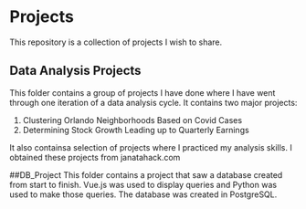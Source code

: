 # Projects
This repository is a collection of projects I wish to share.

## Data Analysis Projects
This folder contains a group of projects I have done where I have went through one iteration of a data analysis cycle.  It contains two major projects: 
1. Clustering Orlando Neighborhoods Based on Covid Cases
2. Determining Stock Growth Leading up to Quarterly Earnings

It also containsa selection of projects where I practiced my analysis skills.  I obtained these projects from janatahack.com

##DB_Project
This folder contains a project that saw a database created from start to finish.  Vue.js was used to display queries and Python was used to make those queries.  The database was created in PostgreSQL.



